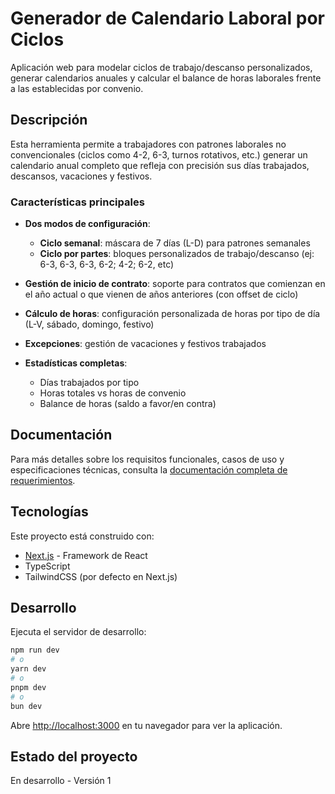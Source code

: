 # Generador de Calendario Laboral por Ciclos

Aplicación web para modelar ciclos de trabajo/descanso personalizados, generar calendarios anuales y calcular el balance de horas laborales frente a las establecidas por convenio.

## Descripción

Esta herramienta permite a trabajadores con patrones laborales no convencionales (ciclos como 4-2, 6-3, turnos rotativos, etc.) generar un calendario anual completo que refleja con precisión sus días trabajados, descansos, vacaciones y festivos.

### Características principales

- **Dos modos de configuración**:

  - **Ciclo semanal**: máscara de 7 días (L-D) para patrones semanales
  - **Ciclo por partes**: bloques personalizados de trabajo/descanso (ej: 6-3, 6-3, 6-3, 6-2; 4-2; 6-2, etc)

- **Gestión de inicio de contrato**: soporte para contratos que comienzan en el año actual o que vienen de años anteriores (con offset de ciclo)

- **Cálculo de horas**: configuración personalizada de horas por tipo de día (L-V, sábado, domingo, festivo)

- **Excepciones**: gestión de vacaciones y festivos trabajados

- **Estadísticas completas**:
  - Días trabajados por tipo
  - Horas totales vs horas de convenio
  - Balance de horas (saldo a favor/en contra)

## Documentación

Para más detalles sobre los requisitos funcionales, casos de uso y especificaciones técnicas, consulta la [documentación completa de requerimientos](./context/requerimientos.md).

## Tecnologías

Este proyecto está construido con:

- [Next.js](https://nextjs.org) - Framework de React
- TypeScript
- TailwindCSS (por defecto en Next.js)

## Desarrollo

Ejecuta el servidor de desarrollo:

```bash
npm run dev
# o
yarn dev
# o
pnpm dev
# o
bun dev
```

Abre [http://localhost:3000](http://localhost:3000) en tu navegador para ver la aplicación.

## Estado del proyecto

En desarrollo - Versión 1
